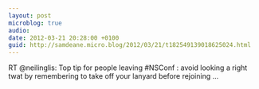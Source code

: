```yaml
---
layout: post
microblog: true
audio: 
date: 2012-03-21 20:28:00 +0100
guid: http://samdeane.micro.blog/2012/03/21/t182549139018625024.html
---
```

RT @neilinglis: Top tip for people leaving #NSConf : avoid looking a right twat by remembering to take off your lanyard before rejoining ...
